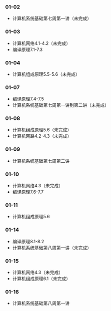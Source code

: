 ### 01-02
* 计算机系统基础第七周第一讲（未完成）
### 01-03
* 计算机网络4.1-4.2（未完成）
* 编译原理7.1-7.3
### 01-04
* 计算机组成原理5.5-5.6（未完成）
### 01-07
* 编译原理7.4-7.5
* 计算机系统基础第七周第一讲到第二讲（未完成）
### 01-08
* 计算机组成原理5.6（未完成）
* 计算机网路4.2-4.3（未完成）
### 01-09
* 计算机系统基础第七周第二讲
### 01-10
* 计算机网络4.3（未完成）
* 编译原理7.6-7.7
### 01-11
* 计算机组成原理5.6
### 01-14
* 编译原理8.1-8.2
* 计算机系统基础第八周第一讲（未完成）
### 01-15
* 计算机网络4.3（未完成）
* 计算机组成原理6.1（未完成）
### 01-16
* 计算机系统基础第八周第一讲
